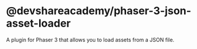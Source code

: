 # @devshareacademy/phaser-3-json-asset-loader

A plugin for Phaser 3 that allows you to load assets from a JSON file.
